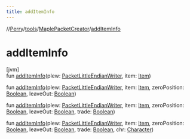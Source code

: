 ```yaml
---
title: addItemInfo
---
```

//[Perry](../../../index.html)/[tools](../index.html)/[MaplePacketCreator](index.html)/[addItemInfo](add-item-info.html)



# addItemInfo



[jvm]\
fun [addItemInfo](add-item-info.html)(plew: [PacketLittleEndianWriter](../../tools.data.output/-packet-little-endian-writer/index.html), item: [Item](../../client.inventory/-item/index.html))

fun [addItemInfo](add-item-info.html)(plew: [PacketLittleEndianWriter](../../tools.data.output/-packet-little-endian-writer/index.html), item: [Item](../../client.inventory/-item/index.html), zeroPosition: [Boolean](https://kotlinlang.org/api/latest/jvm/stdlib/kotlin/-boolean/index.html), leaveOut: [Boolean](https://kotlinlang.org/api/latest/jvm/stdlib/kotlin/-boolean/index.html))

fun [addItemInfo](add-item-info.html)(plew: [PacketLittleEndianWriter](../../tools.data.output/-packet-little-endian-writer/index.html), item: [Item](../../client.inventory/-item/index.html), zeroPosition: [Boolean](https://kotlinlang.org/api/latest/jvm/stdlib/kotlin/-boolean/index.html), leaveOut: [Boolean](https://kotlinlang.org/api/latest/jvm/stdlib/kotlin/-boolean/index.html), trade: [Boolean](https://kotlinlang.org/api/latest/jvm/stdlib/kotlin/-boolean/index.html))

fun [addItemInfo](add-item-info.html)(plew: [PacketLittleEndianWriter](../../tools.data.output/-packet-little-endian-writer/index.html), item: [Item](../../client.inventory/-item/index.html), zeroPosition: [Boolean](https://kotlinlang.org/api/latest/jvm/stdlib/kotlin/-boolean/index.html), leaveOut: [Boolean](https://kotlinlang.org/api/latest/jvm/stdlib/kotlin/-boolean/index.html), trade: [Boolean](https://kotlinlang.org/api/latest/jvm/stdlib/kotlin/-boolean/index.html), chr: [Character](../../client/-character/index.html))




